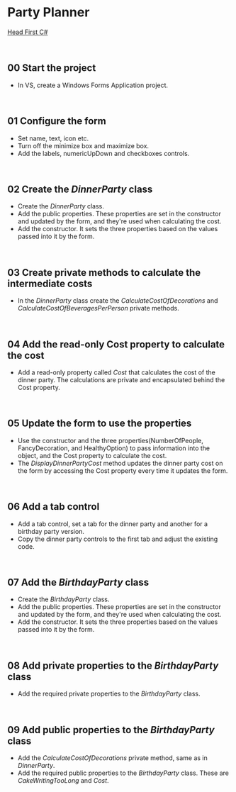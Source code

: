 # Party Planner
[Head First C#](http://www.headfirstlabs.com/books//hfcsharp/)

&nbsp;
## 00 Start the project
* In VS, create a Windows Forms Application project.

&nbsp;
## 01 Configure the form
* Set name, text, icon etc.
* Turn off the minimize box and maximize box.
* Add the labels, numericUpDown and checkboxes controls.

&nbsp;
## 02 Create the *DinnerParty* class
* Create the *DinnerParty* class.
* Add the public properties. These properties are set in the constructor and updated by the form, and they're used when calculating the cost.
* Add the constructor. It sets the three properties based on the values passed into it by the form.

&nbsp;
## 03 Create private methods to calculate the intermediate costs
* In the *DinnerParty* class create the *CalculateCostOfDecorations* and *CalculateCostOfBeveragesPerPerson* private methods.

&nbsp;
## 04 Add the read-only Cost property to calculate the cost
* Add a read-only property called *Cost* that calculates the cost of the dinner party. The calculations are private and encapsulated behind the Cost property.

&nbsp;
## 05 Update the form to use the properties
* Use the constructor and the three properties(NumberOfPeople, FancyDecoration, and HealthyOption) to pass information into the object, and the Cost property to calculate the cost.
* The *DisplayDinnerPartyCost* method updates the dinner party cost on the form by accessing the
Cost property every time it updates the form.

&nbsp;
## 06 Add a tab control
* Add a tab control, set a tab for the dinner party and another for a birthday party version.
* Copy the dinner party controls to the first tab and adjust the existing code.

&nbsp;
## 07 Add the *BirthdayParty* class
* Create the *BirthdayParty* class.
* Add the public properties. These properties are set in the constructor and updated by the form, and they're used when calculating the cost.
* Add the constructor. It sets the three properties based on the values passed into it by the form.

&nbsp;
## 08 Add private properties to the *BirthdayParty* class
* Add the required private properties to the *BirthdayParty* class.

&nbsp;
## 09 Add public properties to the *BirthdayParty* class
* Add the *CalculateCostOfDecorations* private method, same as in *DinnerParty*.
* Add the required public properties to the *BirthdayParty* class. These are *CakeWritingTooLong* and *Cost*.
